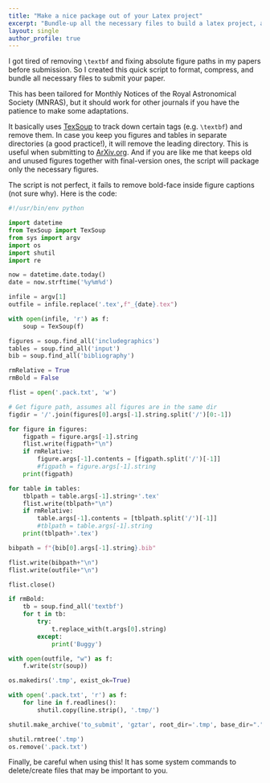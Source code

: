 ```yaml
---
title: "Make a nice package out of your Latex project"
excerpt: "Bundle-up all the necessary files to build a latex project, and produces a compressed archive ready for submission"
layout: single
author_profile: true
---
```


I got tired of removing `\textbf` and fixing absolute figure paths in my 
papers before submission. So I created this quick script to format, compress, and bundle
all necessary files to submit your paper. 

This has been tailored for Monthly Notices of the Royal Astronomical Society (MNRAS), but it should work
for other journals if you have the patience to make some adaptations. 

It basically uses [TexSoup](https://texsoup.alvinwan.com/) to track down
certain tags (e.g. `\textbf`) and remove them. In case you keep you figures and
tables in separate directories (a good practice!), it will remove the leading
directory. This is useful when submitting to [ArXiv.org](https://arxiv.org).
And if you are like me that keeps old and unused figures together with
final-version ones, the script will package only the necessary figures. 

The script is not perfect, it fails to remove bold-face inside figure captions
(not sure why). Here is the code:

``` python
#!/usr/bin/env python

import datetime
from TexSoup import TexSoup
from sys import argv
import os
import shutil
import re

now = datetime.date.today()
date = now.strftime('%y%m%d')

infile = argv[1]
outfile = infile.replace('.tex',f"_{date}.tex")

with open(infile, 'r') as f:
    soup = TexSoup(f)

figures = soup.find_all('includegraphics')
tables = soup.find_all('input')
bib = soup.find_all('bibliography')

rmRelative = True
rmBold = False

flist = open('.pack.txt', 'w')

# Get figure path, assumes all figures are in the same dir
figdir = '/'.join(figures[0].args[-1].string.split('/')[0:-1])

for figure in figures:
    figpath = figure.args[-1].string
    flist.write(figpath+"\n")
    if rmRelative:
        figure.args[-1].contents = [figpath.split('/')[-1]]
        #figpath = figure.args[-1].string
    print(figpath)

for table in tables:
    tblpath = table.args[-1].string+'.tex'
    flist.write(tblpath+"\n")
    if rmRelative:
        table.args[-1].contents = [tblpath.split('/')[-1]]
        #tblpath = table.args[-1].string
    print(tblpath+'.tex')

bibpath = f"{bib[0].args[-1].string}.bib"

flist.write(bibpath+"\n")
flist.write(outfile+"\n")

flist.close()

if rmBold:
    tb = soup.find_all('textbf')
    for t in tb:
        try:
            t.replace_with(t.args[0].string)
        except:
            print('Buggy')

with open(outfile, "w") as f:
    f.write(str(soup))

os.makedirs('.tmp', exist_ok=True)

with open('.pack.txt', 'r') as f:
    for line in f.readlines():
        shutil.copy(line.strip(), '.tmp/')

shutil.make_archive('to_submit', 'gztar', root_dir='.tmp', base_dir=".")

shutil.rmtree('.tmp')
os.remove('.pack.txt')
```

Finally, be careful when using this! It has some system commands to
delete/create files that may be important to you.

